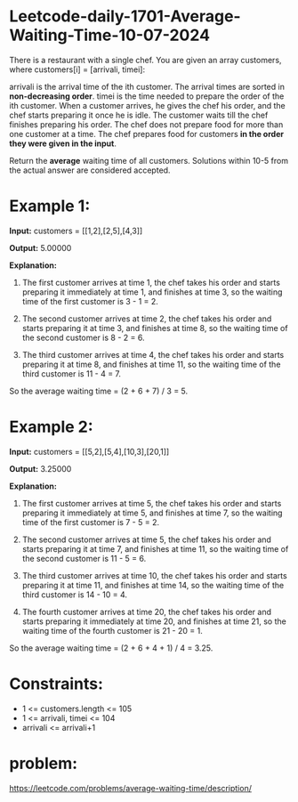 # Leetcode-daily-1701-Average-Waiting-Time-10-07-2024
There is a restaurant with a single chef. You are given an array customers, where customers[i] = [arrivali, timei]:

arrivali is the arrival time of the ith customer. The arrival times are sorted in **non-decreasing order**.
timei is the time needed to prepare the order of the ith customer.
When a customer arrives, he gives the chef his order, and the chef starts preparing it once he is idle. The customer waits till the chef finishes preparing his order. The chef does not prepare food for more than one customer at a time. The chef prepares food for customers **in the order they were given in the input**.

Return the **average** waiting time of all customers. Solutions within 10-5 from the actual answer are considered accepted.

 

# Example 1:

**Input:** customers = [[1,2],[2,5],[4,3]]

**Output:** 5.00000

**Explanation:**

1) The first customer arrives at time 1, the chef takes his order and starts preparing it immediately at time 1, and finishes at time 3, so the waiting time of the first customer is 3 - 1 = 2.

2) The second customer arrives at time 2, the chef takes his order and starts preparing it at time 3, and finishes at time 8, so the waiting time of the second customer is 8 - 2 = 6.

3) The third customer arrives at time 4, the chef takes his order and starts preparing it at time 8, and finishes at time 11, so the waiting time of the third customer is 11 - 4 = 7.

So the average waiting time = (2 + 6 + 7) / 3 = 5.

# Example 2:

**Input:** customers = [[5,2],[5,4],[10,3],[20,1]]

**Output:** 3.25000

**Explanation:**

1) The first customer arrives at time 5, the chef takes his order and starts preparing it immediately at time 5, and finishes at time 7, so the waiting time of the first customer is 7 - 5 = 2.

2) The second customer arrives at time 5, the chef takes his order and starts preparing it at time 7, and finishes at time 11, so the waiting time of the second customer is 11 - 5 = 6.

3) The third customer arrives at time 10, the chef takes his order and starts preparing it at time 11, and finishes at time 14, so the waiting time of the third customer is 14 - 10 = 4.

4) The fourth customer arrives at time 20, the chef takes his order and starts preparing it immediately at time 20, and finishes at time 21, so the waiting time of the fourth customer is 21 - 20 = 1.

So the average waiting time = (2 + 6 + 4 + 1) / 4 = 3.25.
 

# Constraints:

- 1 <= customers.length <= 105
- 1 <= arrivali, timei <= 104
- arrivali <= arrivali+1

# problem:
https://leetcode.com/problems/average-waiting-time/description/
